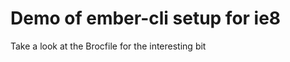 <h1>Demo of ember-cli setup for ie8</h1>

<p>Take a look at the Brocfile for the interesting bit</p>